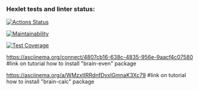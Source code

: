 ### Hexlet tests and linter status:
[![Actions Status](https://github.com/hsuez/python-project-49/actions/workflows/hexlet-check.yml/badge.svg)](https://github.com/hsuez/python-project-49/actions)

[![Maintainability](https://api.codeclimate.com/v1/badges/5e18598265227c42c4d9/maintainability)](https://codeclimate.com/github/hsuez/python-project-49/maintainability)

[![Test Coverage](https://api.codeclimate.com/v1/badges/5e18598265227c42c4d9/test_coverage)](https://codeclimate.com/github/hsuez/python-project-49/test_coverage)

https://asciinema.org/connect/4807cb16-638c-4835-956e-9aacf4c07580 #link on tutorial how to install "brain-even" package

https://asciinema.org/a/WMzxtIRRdnfDvxlGmnaK3Xc79 #link on tutorial how to install "brain-calc" package
